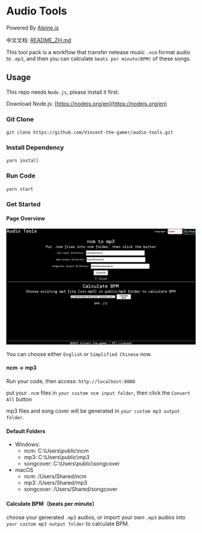# Audio Tools

Powered By [Alpine.js](https://alpinejs.dev/)

中文文档: [README_ZH.md](./README_ZH.md)

This tool pack is a workflow that transfer netease music `.ncm` format audio to `.mp3`, and then you can calculate `beats per minute(BPM)` of these songs.

## Usage
This repo needs `Node.js`, please install it first.

Download Node.js: [https://nodejs.org/en](https://nodejs.org/en)


### Git Clone
~~~shell
git clone https://github.com/Vincent-the-gamer/audio-tools.git
~~~

### Install Dependency
~~~shell
yarn install
~~~

### Run Code
~~~shell
yarn start
~~~


### Get Started

#### Page Overview

![page](./.github/page.png)

You can choose either `English` or `Simplified Chinese` now.

#### ncm -> mp3
Run your code, then access: `http://localhost:8080`

put your `.ncm` files in `your custom ncm input folder`, then click the `Convert All` button

mp3 files and song cover will be generated in `your custom mp3 output folder`.

#### Default Folders
* Windows: 
    * ncm: C:\\Users\\public\\ncm
    * mp3: C:\\Users\\public\\mp3
    * songcover: C:\\Users\\public\\songcover
* macOS
    * ncm: /Users/Shared/ncm
    * mp3: /Users/Shared/mp3
    * songcover: /Users/Shared/songcover


#### Calculate BPM（beats per minute）
choose your generated `.mp3` audios, or import your own `.mp3` audios into `your custom mp3 output folder` to calculate BPM.